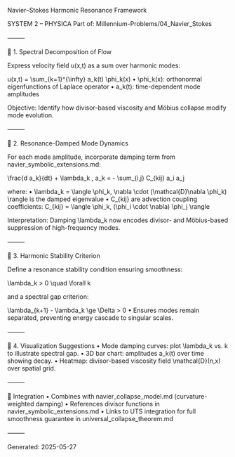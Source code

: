 Navier–Stokes Harmonic Resonance Framework

SYSTEM 2 – PHYSICA
Part of: Millennium-Problems/04_Navier_Stokes

⸻

🎵 1. Spectral Decomposition of Flow

Express velocity field u(x,t) as a sum over harmonic modes:

u(x,t) = \sum_{k=1}^{\infty} a_k(t) \phi_k(x)
	•	\phi_k(x): orthonormal eigenfunctions of Laplace operator
	•	a_k(t): time-dependent mode amplitudes

Objective: Identify how divisor-based viscosity and Möbius collapse modify mode evolution.

⸻

🎵 2. Resonance-Damped Mode Dynamics

For each mode amplitude, incorporate damping term from navier_symbolic_extensions.md:

\frac{d a_k}{dt} + \lambda_k \, a_k = - \sum_{i,j} C_{kij} a_i a_j

where:
	•	\lambda_k = \langle \phi_k, \nabla \cdot (\mathcal{D}\nabla \phi_k) \rangle is the damped eigenvalue
	•	C_{kij} are advection coupling coefficients:
C_{kij} = \langle \phi_k, (\phi_i \cdot \nabla) \phi_j \rangle

Interpretation: Damping \lambda_k now encodes divisor- and Möbius-based suppression of high-frequency modes.

⸻

🎵 3. Harmonic Stability Criterion

Define a resonance stability condition ensuring smoothness:

\lambda_k > 0 \quad \forall k

and a spectral gap criterion:

\lambda_{k+1} - \lambda_k \ge \Delta > 0
	•	Ensures modes remain separated, preventing energy cascade to singular scales.

⸻

🎵 4. Visualization Suggestions
	•	Mode damping curves: plot \lambda_k vs. k to illustrate spectral gap.
	•	3D bar chart: amplitudes a_k(t) over time showing decay.
	•	Heatmap: divisor-based viscosity field \mathcal{D}(n,x) over spatial grid.

⸻

🔗 Integration
	•	Combines with navier_collapse_model.md (curvature-weighted damping)
	•	References divisor functions in navier_symbolic_extensions.md
	•	Links to UTS integration for full smoothness guarantee in universal_collapse_theorem.md

⸻

Generated: 2025-05-27
